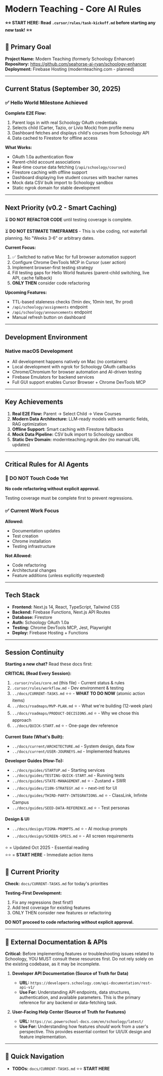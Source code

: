 # Modern Teaching - Core AI Rules

**⭐⭐ START HERE: Read `.cursor/rules/task-kickoff.md` before starting any new task! ⭐⭐**

## 🎯 Primary Goal

**Project Name:** Modern Teaching (formerly Schoology Enhancer)  
**Repository:** https://github.com/seahorse-ai-ryan/schoology-enhancer  
**Deployment:** Firebase Hosting (modernteaching.com - planned)

---

## Current Status (September 30, 2025)

### ✅ Hello World Milestone Achieved

**Complete E2E Flow:**
1. Parent logs in with real Schoology OAuth credentials
2. Selects child (Carter, Tazio, or Livio Mock) from profile menu
3. Dashboard fetches and displays child's courses from Schoology API
4. Data cached to Firestore for offline access

**What Works:**
- OAuth 1.0a authentication flow
- Parent-child account associations
- Real-time course data fetching (`/api/schoology/courses`)
- Firestore caching with offline support
- Dashboard displaying live student courses with teacher names
- Mock data CSV bulk import to Schoology sandbox
- Static ngrok domain for stable development

---

## Next Priority (v0.2 - Smart Caching)

⏳ **DO NOT REFACTOR CODE** until testing coverage is complete.

⏳ **DO NOT ESTIMATE TIMEFRAMES** - This is vibe coding, not waterfall planning. No "Weeks 3-6" or arbitrary dates.

**Current Focus:**
1. ✅ Switched to native Mac for full browser automation support
2. Configure Chrome DevTools MCP in Cursor (user action)
3. Implement browser-first testing strategy
4. Fill testing gaps for Hello World features (parent-child switching, live API, cache fallback)
5. **ONLY THEN** consider code refactoring

**Upcoming Features:**
- TTL-based staleness checks (1min dev, 10min test, 1hr prod)
- `/api/schoology/assignments` endpoint
- `/api/schoology/announcements` endpoint
- Manual refresh button on dashboard

---

## Development Environment

### Native macOS Development
- All development happens natively on Mac (no containers)
- Local development with ngrok for Schoology OAuth callbacks
- Chrome/Chromium for browser automation and AI-driven testing
- Firebase Emulators for backend services
- Full GUI support enables Cursor Browser + Chrome DevTools MCP

---

## Key Achievements

1. **Real E2E Flow:** Parent → Select Child → View Courses
2. **Modern Data Architecture:** LLM-ready models with semantic fields, RAG optimization
3. **Offline Support:** Smart caching with Firestore fallbacks
4. **Mock Data Pipeline:** CSV bulk import to Schoology sandbox
5. **Static Dev Domain:** modernteaching.ngrok.dev (no manual URL updates)

---

## Critical Rules for AI Agents

### 🚫 DO NOT Touch Code Yet

**No code refactoring without explicit approval.**

Testing coverage must be complete first to prevent regressions.

### ✅ Current Work Focus

**Allowed:**
- Documentation updates
- Test creation
- Chrome installation
- Testing infrastructure

**Not Allowed:**
- Code refactoring
- Architectural changes
- Feature additions (unless explicitly requested)

---

## Tech Stack

- **Frontend:** Next.js 14, React, TypeScript, Tailwind CSS
- **Backend:** Firebase Functions, Next.js API Routes
- **Database:** Firestore
- **Auth:** Schoology OAuth 1.0a
- **Testing:** Chrome DevTools MCP, Jest, Playwright
- **Deploy:** Firebase Hosting + Functions

---

## Session Continuity

**Starting a new chat?** Read these docs first:

**CRITICAL (Read Every Session):**
1. `.cursor/rules/core.md` (this file) - Current status & rules
2. `.cursor/rules/workflow.md` - Dev environment & testing
3. `../docs/CURRENT-TASKS.md` ⭐⭐ - **WHAT TO DO NOW** (atomic action items)
4. `../docs/roadmaps/MVP-PLAN.md` ⭐ - What we're building (12-week plan)
5. `../docs/roadmaps/PRODUCT-DECISIONS.md` ⭐ - Why we chose this approach
6. `../docs/QUICK-START.md` ⭐ - One-page dev reference

**Current State (What's Built):**
- `../docs/current/ARCHITECTURE.md` - System design, data flow
- `../docs/current/USER-JOURNEYS.md` - Implemented features

**Developer Guides (How-To):**
- `../docs/guides/STARTUP.md` - Starting services
- `../docs/guides/TESTING-QUICK-START.md` - Running tests
- `../docs/guides/STATE-MANAGEMENT.md` ⭐ - Zustand + SWR
- `../docs/guides/I18N-STRATEGY.md` ⭐ - next-intl for UI
- `../docs/guides/THIRD-PARTY-INTEGRATIONS.md` ⭐ - ClassLink, Infinite Campus
- `../docs/guides/SEED-DATA-REFERENCE.md` ⭐ - Test personas

**Design & UI:**
- `../docs/design/FIGMA-PROMPTS.md` ⭐ - AI mockup prompts
- `../docs/design/SCREEN-SPECS.md` ⭐ - All screen requirements

⭐ = Updated Oct 2025 - Essential reading  
⭐⭐ = **START HERE** - Immediate action items

## 🎯 Current Priority

**Check:** `docs/CURRENT-TASKS.md` for today's priorities

**Testing-First Development:**
1. Fix any regressions (test first!)
2. Add test coverage for existing features
3. ONLY THEN consider new features or refactoring

**DO NOT proceed to code refactoring without explicit approval.**

---

## 🔗 External Documentation & APIs

**Critical:** Before implementing features or troubleshooting issues related to Schoology, YOU MUST consult these resources first. Do not rely solely on the existing codebase, as it may be incomplete.

1.  **Developer API Documentation (Source of Truth for Data)**
    -   **URL:** `https://developers.schoology.com/api-documentation/rest-api-v1/`
    -   **Use For:** Understanding API endpoints, data structures, authentication, and available parameters. This is the primary reference for any backend or data-fetching task.

2.  **User-Facing Help Center (Source of Truth for Features)**
    -   **URL:** `https://uc.powerschool-docs.com/en/schoology/latest/`
    -   **Use For:** Understanding how features *should* work from a user's perspective. This provides essential context for UI/UX design and feature implementation.

---

## 📂 Quick Navigation

- **TODOs:** `docs/CURRENT-TASKS.md` ⭐⭐ **START HERE**
